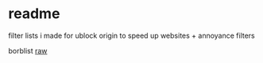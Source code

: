 # readme
filter lists i made for ublock origin to speed up websites + annoyance filters

borblist
[raw](https://github.com/blorborb/filterlists/blob/main/borblist)
